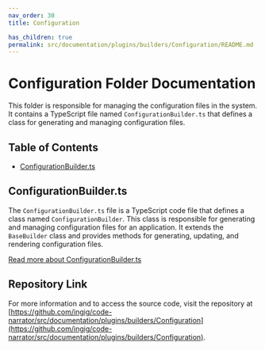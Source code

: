 ```yaml
---
nav_order: 30
title: Configuration

has_children: true
permalink: src/documentation/plugins/builders/Configuration/README.md
---
```


# Configuration Folder Documentation

This folder is responsible for managing the configuration files in the system. It contains a TypeScript file named `ConfigurationBuilder.ts` that defines a class for generating and managing configuration files.

## Table of Contents

- [ConfigurationBuilder.ts](#configurationbuilderts)

## ConfigurationBuilder.ts

The `ConfigurationBuilder.ts` file is a TypeScript code file that defines a class named `ConfigurationBuilder`. This class is responsible for generating and managing configuration files for an application. It extends the `BaseBuilder` class and provides methods for generating, updating, and rendering configuration files.

[Read more about ConfigurationBuilder.ts](ConfigurationBuilder.ts)

## Repository Link

For more information and to access the source code, visit the repository at [https://github.com/ingig/code-narrator/src/documentation/plugins/builders/Configuration](https://github.com/ingig/code-narrator/src/documentation/plugins/builders/Configuration).